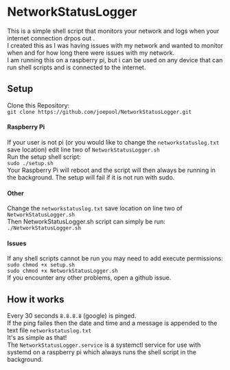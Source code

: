# NetworkStatusLogger
This is a simple shell script that monitors your network and logs when your internet connection drpos out .  
I created this as I was having issues with my network and wanted to monitor when and for how long there were issues with my network.   
I am running this on a raspberry pi, but i can be used on any device that can run shell scripts and is connected to the internet.  
## Setup
Clone this Repository:  
`git clone https://github.com/joepool/NetworkStatusLogger.git`  
#### Raspberry Pi
If your user is not pi (or you would like to change the `networkstatuslog.txt` save location) edit line two of `NetworkStatusLogger.sh`  
Run the setup shell script:  
`sudo ./setup.sh`  
Your Raspberry Pi will reboot and the script will then always be running in the background. 
The setup will fail if it is not run with sudo.  
#### Other
Change the `networkstatuslog.txt` save location on line two of `NetworkStatusLogger.sh`  
Then NetworkStatusLogger.sh script can simply be run:  
`./NetworkStatusLogger.sh`  
#### Issues
If any shell scripts cannot be run you may need to add execute permissions:  
`sudo chmod +x setup.sh`  
`sudo chmod +x NetworkStatusLogger.sh`  
If you encounter any other problems, open a github issue.
## How it works
Every 30 seconds `8.8.8.8` (google) is pinged.  
If the ping failes then the date and time and a message is appended to the text file `networkstatuslog.txt`  
It's as simple as that!  
The `NetworkStatusLogger.service` is a systemctl service for use with systemd on a raspberry pi which always runs the shell script in the background.